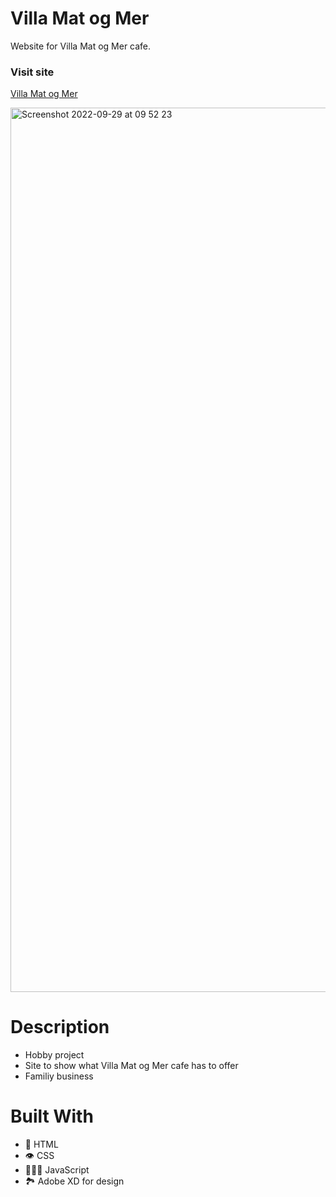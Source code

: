 # Villa Mat og Mer 

Website for Villa Mat og Mer cafe.

### Visit site

[Villa Mat og Mer](https://villamatogmer.no/)

<img width="1415" alt="Screenshot 2022-09-29 at 09 52 23" src="https://user-images.githubusercontent.com/74554925/192973062-caaf0fa4-5ab9-49c3-8ba7-cab7e3549511.png">

# Description 
- Hobby project 
- Site to show what Villa Mat og Mer cafe has to offer 
- Familiy business

# Built With 
- 📄 HTML
- 👁 CSS
- 👩🏽‍💻 JavaScript
- 🏞 Adobe XD for design

